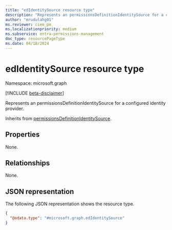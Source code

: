 ```yaml
---
title: "edIdentitySource resource type"
description: "Represents an permissionsDefinitionIdentitySource for a configured identity provider."
author: "mrudulahg01"
ms.reviewer: ciem_pm
ms.localizationpriority: medium
ms.subservice: entra-permissions-management
doc_type: resourcePageType
ms.date: 04/18/2024
---
```


# edIdentitySource resource type

Namespace: microsoft.graph

[!INCLUDE [beta-disclaimer](../../includes/beta-disclaimer.md)]

Represents an permissionsDefinitionIdentitySource for a configured identity provider.

Inherits from [permissionsDefinitionIdentitySource](../resources/permissionsdefinitionidentitysource.md).

## Properties
None.

## Relationships
None.

## JSON representation
The following JSON representation shows the resource type.
<!-- {
  "blockType": "resource",
  "@odata.type": "microsoft.graph.edIdentitySource"
}
-->
``` json
{
  "@odata.type": "#microsoft.graph.edIdentitySource"
}
```



